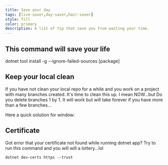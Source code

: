 ```yaml
---
title: Save your day
tags: [live-saver,day-saver,hair-saver]
style: fill
color: primary
description: A list of tip that save you from wasting your time.
---
```



## This command will save your life ##

dotnet tool install -g --ignore-failed-sources [package]

## Keep your local clean

If you have not clean your local repo for a while and you work on a project with many branches created. It's time to clean this up. I mean NOW...but Do you delete branches 1 by 1. It will work but will take forever if you have more than a few branches...

Here a quick solution for window:
<script src="https://gist.github.com/tinduong/718725e6957f3f5824788aa79fd66975.js"></script>

## Certificate
Got error that your certificate not found while running dotnet app? Try to run this command and you will will a lottery...lol

```
dotnet dev-certs https --trust
```

